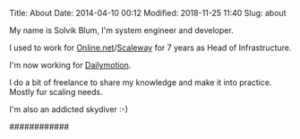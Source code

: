 Title: About
Date: 2014-04-10 00:12
Modified: 2018-11-25 11:40
Slug: about

My name is Solvik Blum, I'm system engineer and developer.

I used to work for [Online.net](www.online.net)/[Scaleway](www.scaleway.com) for 7 years as Head of Infrastructure.

I'm now working for [Dailymotion](https://www.github.com/dailymotion).

I do a bit of freelance to share my knowledge and make it into practice. Mostly fur scaling needs.

I'm also an addicted skydiver :-)

############
